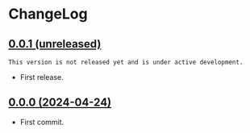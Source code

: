 # ChangeLog

## [0.0.1 (unreleased)](https://github.com/kdeldycke/mail-deduplicate/compare/v7.3.0...main)

```{important}
This version is not released yet and is under active development.
```

- First release.

## [0.0.0 (2024-04-24)](https://github.com/kdeldycke/kevin-deldycke-blog/commit/aa68fd2a73d735690e9d59a892b8e56914da8d66#diff-359a78115e7b5eeef74914548ff87ad9fc8690e70a8f8fb03b9294165d84497f)

- First commit.

